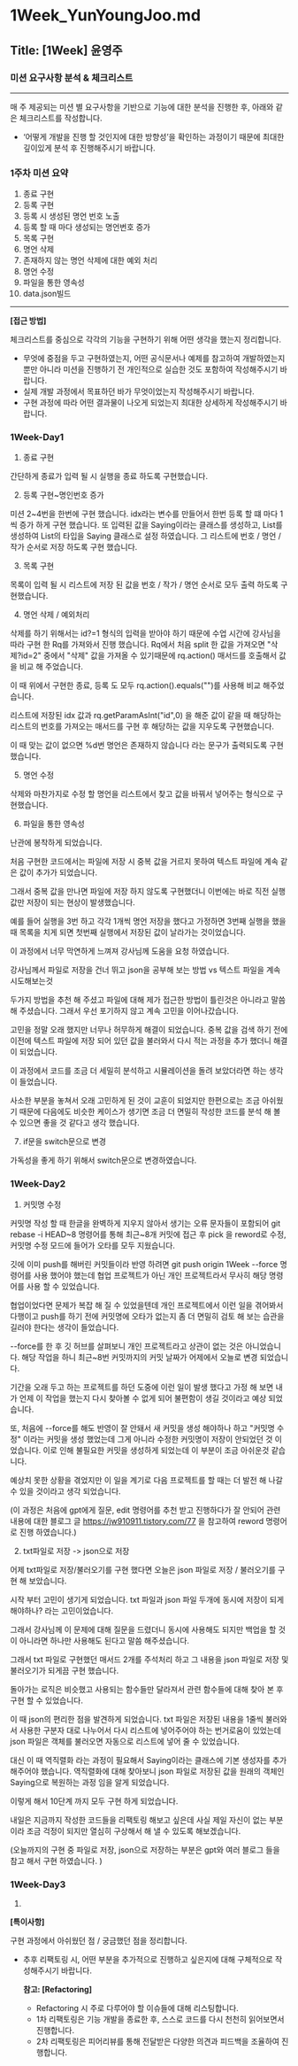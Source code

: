 # 1Week_YunYoungJoo.md

## Title: [1Week] 윤영주

### 미션 요구사항 분석 & 체크리스트

---

매 주 제공되는 미션 별 요구사항을 기반으로 기능에 대한 분석을 진행한 후, 아래와 같은 체크리스트를 작성합니다.

- ‘어떻게 개발을 진행 할 것인지에 대한 방향성’을 확인하는 과정이기 때문에 최대한 깊이있게 분석 후 진행해주시기 바랍니다.


### 1주차 미션 요약
1. 종료 구현
2. 등록 구현
3. 등록 시 생성된 명언 번호 노출
4. 등록 할 때 마다 생성되는 명언번호 증가
5. 목록 구현
6. 명언 삭제
7. 존재하지 않는 명언 삭제에 대한 예외 처리
8. 명언 수정
9. 파일을 통한 영속성
10. data.json빌드

---

**[접근 방법]**

체크리스트를 중심으로 각각의 기능을 구현하기 위해 어떤 생각을 했는지 정리합니다.

- 무엇에 중점을 두고 구현하였는지, 어떤 공식문서나 예제를 참고하여 개발하였는지 뿐만 아니라 미션을 진행하기 전 개인적으로 실습한 것도 포함하여 작성해주시기 바랍니다.
- 실제 개발 과정에서 목표하던 바가 무엇이었는지 작성해주시기 바랍니다.
- 구현 과정에 따라 어떤 결과물이 나오게 되었는지 최대한 상세하게 작성해주시기 바랍니다.

### 1Week-Day1
1. 종료 구현

간단하게 종료가 입력 될 시 실행을 종료 하도록 구현했습니다.

2. 등록 구현~명인번호 증가

미션 2~4번을 한번에 구현 했습니다. 
idx라는 변수를 만들어서 한번 등록 할 떄 마다 1씩 증가 하게 구현 했습니다.
또 입력된 값을 Saying이라는 클래스를 생성하고, List를 생성하여
List의 타입을 Saying 클래스로 설정 하였습니다.
그 리스트에 번호 / 명언 / 작가  순서로 저장 하도록 구현 했습니다.

3. 목록 구현

목록이 입력 될 시 리스트에 저장 된 값을
번호 / 작가 / 명언 순서로 모두 출력 하도록 구현했습니다.

4. 명언 삭제 / 예외처리

삭제를 하기 위해서는 id?=1 형식의 입력을 받아야 하기 때문에
수업 시간에 강사님을 따라 구현 한 Rq를 가져와서 진행 했습니다.
Rq에서 처음 split 한 값을 가져오면 "삭제?id=2" 중에서 "삭제" 값을 가져올 수 있기때문에
rq.action() 매서드를 호출해서 값을 비교 해 주었습니다.

이 때 위에서 구현한 종료, 등록 도 모두 rq.action().equals("")를 사용해 비교 해주었습니다.

리스트에 저장된 idx 값과 rq.getParamAsInt("id",0) 을 해준 값이
같을 때 해당하는 리스트의 번호를 가져오는 매서드를 구현 후
해당하는 값을 지우도록 구현했습니다.

이 때 맞는 값이 없으면 %d번 명언은 존재하지 않습니다 라는 문구가 출력되도록 구현했습니다.

5. 명언 수정

삭제와 마찬가지로 수정 할 명언을 리스트에서 찾고 값을 바꿔서 넣어주는 형식으로 구현했습니다.

6. 파일을 통한 영속성

난관에 봉착하게 되었습니다.

처음 구현한 코드에서는 파일에 저장 시 중복 값을 거르지 못하여
텍스트 파일에 계속 같은 값이 추가가 되었습니다.

그래서 중복 값을 만나면 파일에 저장 하지 않도록 구현했더니
이번에는 바로 직전 실행 값만 저장이 되는 현상이 발생했습니다.

예를 들어 실행을 3번 하고 각각 1개씩 명언 저장을 했다고 가정하면
3번째 실행을 했을때 목록을 치게 되면 첫번째 실행에서 저장된 값이
날라가는 것이었습니다.

이 과정에서 너무 막연하게 느껴져 강사님께 도움을 요청 하였습니다.

강사님께서 파일로 저장을 건너 뛰고 json을 공부해 보는 방법 vs 텍스트 파일을 계속 시도해보는것 

두가지 방법을 추천 해 주셨고 파일에 대해 제가 접근한 방법이 틀린것은 아니라고 말씀 해 주셨습니다.
그래서 우선 포기하지 않고 계속 고민을 이어나갔습니다.

고민을 정말 오래 했지만 너무나 허무하게 해결이 되었습니다.
중복 값을 검색 하기 전에 이전에 텍스트 파일에 저장 되어 있던 값을
불러와서 다시 적는 과정을 추가 했더니 해결이 되었습니다.

이 과정에서 코드를 조금 더 세밀히 분석하고 시뮬레이션을 돌려 보았더라면 하는 생각이 들었습니다.

사소한 부분을 놓쳐서 오래 고민하게 된 것이 교훈이 되었지만
한편으로는 조금 아쉬웠기 때문에 다음에도 비슷한 케이스가 생기면
조금 더 면밀히 작성한 코드를 분석 해 볼 수 있으면 좋을 것 같다고 생각 했습니다.

7. if문을 switch문으로 변경

가독성을 좋게 하기 위해서 switch문으로 변경하였습니다.

### 1Week-Day2

1. 커밋명 수정

커밋명 작성 할 때 한글을 완벽하게 지우지 않아서 생기는 오류 문자들이 포함되어
git rebase -i HEAD~8 명령어를 통해 최근~8개 커밋에 접근 후
pick 을 reword로 수정, 커밋명 수정 모드에 들어가 오타를 모두 지웠습니다.

깃에 이미 push를 해버린 커밋들이라 반영 하려면 git push origin 1Week --force 명령어를 사용 했어야 했는데
협업 프로젝트가 아닌 개인 프로젝트라서 무사히 해당 명령어를 사용 할 수 있었습니다.

협업이었다면 문제가 복잡 해 질 수 있었을텐데 개인 프로젝트에서 이런 일을 겪어봐서 다행이고 push를 하기 전에
커밋명에 오타가 없는지 좀 더 면밀히 검토 해 보는 습관을 길러야 한다는 생각이 들었습니다.

--force를 한 후 깃 허브를 살펴보니 개인 프로젝트라고 상관이 없는 것은 아니었습니다. 해당 작업을 하니 최근~8번 커밋까지의 커밋 날짜가 어제에서 오늘로 변경 되었습니다.

기간을 오래 두고 하는 프로젝트를 하던 도중에 이런 일이 발생 했다고 가정 해 보면 내가 언제 이 작업을 했는지 다시 찾아볼 수 없게 되어
불편함이 생길 것이라고 예상 되었습니다.

또, 처음에 --force를 해도 반영이 잘 안돼서 새 커밋을 생성 해야하나 하고 "커밋명 수정" 이라는 커밋을 생성 했었는데
그게 아니라 수정한 커밋명이 저장이 안되었던 것 이었습니다.
이로 인해 불필요한 커밋을 생성하게 되었는데 이 부분이 조금 아쉬운것 같습니다.

예상치 못한 상황을 겪었지만 이 일을 계기로 다음 프로젝트를 할 때는 더 발전 해 나갈 수 있을 것이라고 생각 되었습니다.

(이 과정은 처음에 gpt에게 질문, edit 명령어를 추천 받고 진행하다가 잘 안되어
관련 내용에 대한 블로그 글 https://jw910911.tistory.com/77 을 참고하여 reword 명령어로 진행 하였습니다.)

2. txt파일로 저장 -> json으로 저장

어제 txt파일로 저장/불러오기를 구현 했다면 오늘은 json 파일로 저장 / 불러오기를 구현 해 보았습니다.

시작 부터 고민이 생기게 되었습니다. txt 파일과 json 파일 두개에 동시에 저장이 되게 해야하나? 라는 고민이었습니다.

그래서 강사님께 이 문제에 대해 질문을 드렸더니 동시에 사용해도 되지만 백업을 할 것이 아니라면 하나만 사용해도 된다고 말씀 해주셨습니다.

그래서 txt 파일로 구현했던 매서드 2개를 주석처리 하고 그 내용을 json 파일로 저장 및 불러오기가 되게끔 구현 했습니다.

돌아가는 로직은 비슷했고 사용되는 함수들만 달라져서 관련 함수들에 대해 찾아 본 후 구현 할 수 있었습니다.

이 때 json의 편리한 점을 발견하게 되었습니다. 
txt 파일은 저장된 내용을 1줄씩 불러와서 사용한 구분자 대로 나누어서 다시 리스트에 넣어주어야 하는 번거로움이 있었는데
json 파일은 객체를 불러오면 자동으로 리스트에 넣어 줄 수 있었습니다. 

대신 이 때 역직렬화 라는 과정이 필요해서 Saying이라는 클래스에 기본 생성자를 추가 해주어야 했습니다.
역직렬화에 대해 찾아보니 json 파일로 저장된 값을 원래의 객체인 Saying으로 복원하는 과정 임을 알게 되었습니다.
 
이렇게 해서 10단계 까지 모두 구현 하게 되었습니다.

내일은 지금까지 작성한 코드들을 리팩토링 해보고 싶은데 사실 제일 자신이 없는 부분이라 조금 걱정이 되지만 열심히 구상해서 해 낼 수 있도록 해보겠습니다.

(오늘까지의 구현 중 파일로 저장, json으로 저장하는 부분은 gpt와 여러 블로그 들을 참고 해서 구현 하였습니다. )

### 1Week-Day3

1.


**[특이사항]**

구현 과정에서 아쉬웠던 점 / 궁금했던 점을 정리합니다.

- 추후 리팩토링 시, 어떤 부분을 추가적으로 진행하고 싶은지에 대해 구체적으로 작성해주시기 바랍니다.

  **참고: [Refactoring]**

  - Refactoring 시 주로 다루어야 할 이슈들에 대해 리스팅합니다.
  - 1차 리팩토링은 기능 개발을 종료한 후, 스스로 코드를 다시 천천히 읽어보면서 진행합니다.
  - 2차 리팩토링은 피어리뷰를 통해 전달받은 다양한 의견과 피드백을 조율하여 진행합니다.